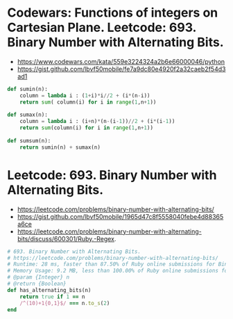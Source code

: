 # Codewars: Functions of integers on Cartesian Plane. Leetcode: 693. Binary Number with Alternating Bits.

- https://www.codewars.com/kata/559e3224324a2b6e66000046/python
- https://gist.github.com/lbvf50mobile/fe7a9dc80e4920f2a32caeb2f54d3ad1

```Python
def sumin(n):
    column = lambda i : (1+i)*i//2 + (i*(n-i))
    return sum( column(i) for i in range(1,n+1))
    
def sumax(n):
    column = lambda i : (i+n)*(n-(i-1))//2 + (i*(i-1))
    return sum(column(i) for i in range(1,n+1))
    
def sumsum(n):
    return sumin(n) + sumax(n)
```

# Leetcode: 693. Binary Number with Alternating Bits.

- https://leetcode.com/problems/binary-number-with-alternating-bits/
- https://gist.github.com/lbvf50mobile/1965d47c8f5558040febe4d88365a6ce
- https://leetcode.com/problems/binary-number-with-alternating-bits/discuss/600301/Ruby.-Regex.


```Ruby
# 693. Binary Number with Alternating Bits.
# https://leetcode.com/problems/binary-number-with-alternating-bits/
# Runtime: 28 ms, faster than 87.50% of Ruby online submissions for Binary Number with Alternating Bits.
# Memory Usage: 9.2 MB, less than 100.00% of Ruby online submissions for Binary Number with Alternating Bits.
# @param {Integer} n
# @return {Boolean}
def has_alternating_bits(n)
    return true if 1 == n
    /^(10)+1{0,1}$/ === n.to_s(2)
end
```
